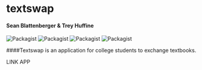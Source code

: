 # textswap
#### Sean Blattenberger & Trey Huffine

![Packagist](https://img.shields.io/badge/Angular-1.4.1-red.svg?style=flat-square) ![Packagist](https://img.shields.io/badge/Express-4.12.4-blue.svg?style=flat-square) ![Packagist](https://img.shields.io/badge/Node-0.12.4-green.svg?style=flat-square) ![Packagist](https://img.shields.io/badge/MongoDB-3.0.4-orange.svg?style=flat-square)

####Textswap is an application for college students to exchange textbooks.

LINK APP
